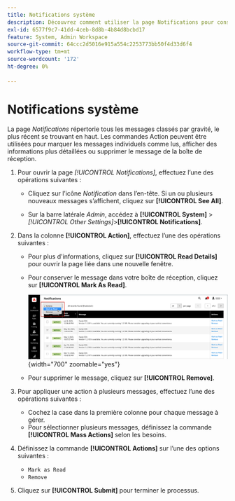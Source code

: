 ```yaml
---
title: Notifications système
description: Découvrez comment utiliser la page Notifications pour consulter les messages relatifs aux opérations du système.
exl-id: 6577f9c7-41dd-4ceb-8d8b-4b84d8bcbd17
feature: System, Admin Workspace
source-git-commit: 64ccc2d5016e915a554c2253773bb50f4d33d6f4
workflow-type: tm+mt
source-wordcount: '172'
ht-degree: 0%

---
```


# Notifications système

La page _Notifications_ répertorie tous les messages classés par gravité, le plus récent se trouvant en haut. Les commandes Action peuvent être utilisées pour marquer les messages individuels comme lus, afficher des informations plus détaillées ou supprimer le message de la boîte de réception.

1. Pour ouvrir la page _[!UICONTROL Notifications]_, effectuez l’une des opérations suivantes :

   - Cliquez sur l’icône _Notification_ dans l’en-tête. Si un ou plusieurs nouveaux messages s’affichent, cliquez sur **[!UICONTROL See All]**.

   - Sur la barre latérale _Admin_, accédez à **[!UICONTROL System]** > _[!UICONTROL Other Settings]_>**[!UICONTROL Notifications]**.

1. Dans la colonne **[!UICONTROL Action]**, effectuez l’une des opérations suivantes :

   - Pour plus d&#39;informations, cliquez sur **[!UICONTROL Read Details]** pour ouvrir la page liée dans une nouvelle fenêtre.

   - Pour conserver le message dans votre boîte de réception, cliquez sur **[!UICONTROL Mark As Read]**.

     ![Admin - notifications](./assets/admin-notifications-mark-as-read.png){width="700" zoomable="yes"}

   - Pour supprimer le message, cliquez sur **[!UICONTROL Remove]**.

1. Pour appliquer une action à plusieurs messages, effectuez l’une des opérations suivantes :

   - Cochez la case dans la première colonne pour chaque message à gérer.
   - Pour sélectionner plusieurs messages, définissez la commande **[!UICONTROL Mass Actions]** selon les besoins.

1. Définissez la commande **[!UICONTROL Actions]** sur l’une des options suivantes :

   - `Mark as Read`
   - `Remove`

1. Cliquez sur **[!UICONTROL Submit]** pour terminer le processus.

